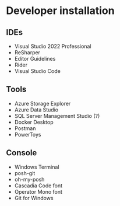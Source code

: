 # Developer installation

## IDEs
* Visual Studio 2022 Professional
* ReSharper
* Editor Guidelines
* Rider
* Visual Studio Code

## Tools
* Azure Storage Explorer
* Azure Data Studio
* SQL Server Management Studio (?)
* Docker Desktop
* Postman
* PowerToys

## Console
* Windows Terminal
* posh-git
* oh-my-posh
* Cascadia Code font
* Operator Mono font
* Git for Windows
